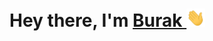 <h1>Hey there, I'm <a  href="#">Burak </a> <img  src="https://raw.githubusercontent.com/ABSphreak/ABSphreak/master/gifs/Hi.gif" width="30px"></h1>
